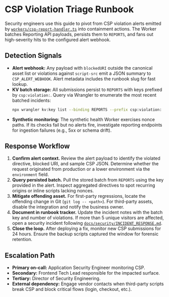 # CSP Violation Triage Runbook

Security engineers use this guide to pivot from CSP violation alerts emitted by
[`workers/csp-report-handler.ts`](../../workers/csp-report-handler.ts) into
containment actions. The Worker batches Reporting API payloads, persists them to
`REPORTS`, and fans out high-severity hits to the configured alert webhook.

## Detection Signals

- **Alert webhook:** Any payload with `blockedURI` outside the canonical asset
  list or violations against `script-src` emit a JSON summary to
  `CSP_ALERT_WEBHOOK`. Alert metadata includes the runbook slug for fast lookup.
- **KV batch storage:** All submissions persist to `REPORTS` with keys prefixed
  by `csp:violation:`. Query via Wrangler to enumerate the most recent batched
  incidents:
  ```bash
  npx wrangler kv:key list --binding REPORTS --prefix csp:violation:
  ```
- **Synthetic monitoring:** The synthetic health Worker exercises nonce paths.
  If its checks fail but no alerts fire, investigate reporting endpoints for
  ingestion failures (e.g., 5xx or schema drift).

## Response Workflow

1. **Confirm alert context.** Review the alert payload to identify the violated
   directive, blocked URI, and sample CSP JSON. Determine whether the request
   originated from production or a lower environment via the `environment` field.
2. **Query persisted batch.** Pull the stored batch from `REPORTS` using the key
   provided in the alert. Inspect aggregated directives to spot recurring origins
   or inline scripts lacking nonces.
3. **Mitigate offending asset.** For first-party regressions, locate the
   offending change in Git (`git log -- <path>`). For third-party assets, disable
   the integration and notify the business owner.
4. **Document in runbook tracker.** Update the incident notes with the batch key
   and number of violations. If more than 5 unique visitors are affected, open a
   security incident following [`docs/security/INCIDENT_RESPONSE.md`](INCIDENT_RESPONSE.md).
5. **Close the loop.** After deploying a fix, monitor new CSP submissions for 24
   hours. Ensure the backup scripts captured the window for forensic retention.

## Escalation Path

- **Primary on-call:** Application Security Engineer monitoring CSP.
- **Secondary:** Frontend Tech Lead responsible for the impacted surface.
- **Tertiary:** Director of Security Engineering.
- **External dependency:** Engage vendor contacts when third-party scripts break
  CSP and block critical flows (login, checkout, etc.).
